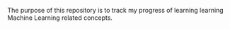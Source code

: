 The purpose of this repository is to track my progress of learning learning Machine Learning related concepts.
